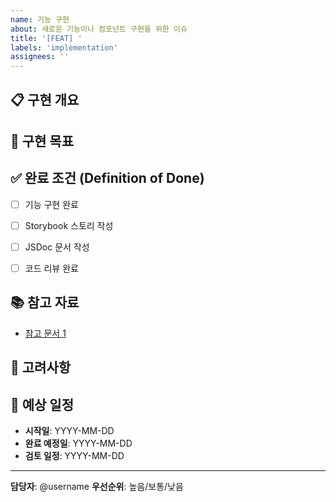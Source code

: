 ```yaml
---
name: 기능 구현
about: 새로운 기능이나 컴포넌트 구현을 위한 이슈
title: '[FEAT] '
labels: 'implementation'
assignees: ''
---
```


## 📋 구현 개요

<!-- 구현할 기능이나 컴포넌트에 대한 명확하고 간결한 설명을 작성해주세요 -->

## 🎯 구현 목표

<!-- 이 기능을 통해 달성하고자 하는 목표를 설명해주세요 -->


## ✅ 완료 조건 (Definition of Done)

- [ ] 기능 구현 완료
- [ ] Storybook 스토리 작성
- [ ] JSDoc 문서 작성
- [ ] 코드 리뷰 완료



## 📚 참고 자료

- [참고 문서 1](링크)


## 🚨 고려사항

<!-- 구현 시 주의해야 할 사항이나 제약사항을 작성해주세요 -->

## 📅 예상 일정

- **시작일**: YYYY-MM-DD
- **완료 예정일**: YYYY-MM-DD
- **검토 일정**: YYYY-MM-DD

---

**담당자**: @username
**우선순위**: 높음/보통/낮음
